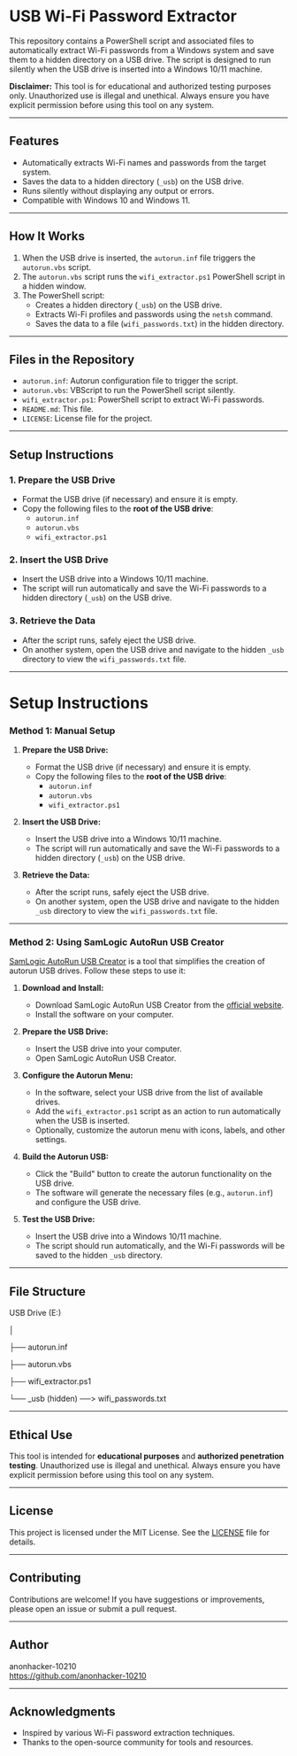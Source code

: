 # USB Wi-Fi Password Extractor

This repository contains a PowerShell script and associated files to automatically extract Wi-Fi passwords from a Windows system and save them to a hidden directory on a USB drive. The script is designed to run silently when the USB drive is inserted into a Windows 10/11 machine.

**Disclaimer:** This tool is for educational and authorized testing purposes only. Unauthorized use is illegal and unethical. Always ensure you have explicit permission before using this tool on any system.

---

## Features
- Automatically extracts Wi-Fi names and passwords from the target system.
- Saves the data to a hidden directory (`_usb`) on the USB drive.
- Runs silently without displaying any output or errors.
- Compatible with Windows 10 and Windows 11.

---

## How It Works
1. When the USB drive is inserted, the `autorun.inf` file triggers the `autorun.vbs` script.
2. The `autorun.vbs` script runs the `wifi_extractor.ps1` PowerShell script in a hidden window.
3. The PowerShell script:
   - Creates a hidden directory (`_usb`) on the USB drive.
   - Extracts Wi-Fi profiles and passwords using the `netsh` command.
   - Saves the data to a file (`wifi_passwords.txt`) in the hidden directory.

---

## Files in the Repository
- `autorun.inf`: Autorun configuration file to trigger the script.
- `autorun.vbs`: VBScript to run the PowerShell script silently.
- `wifi_extractor.ps1`: PowerShell script to extract Wi-Fi passwords.
- `README.md`: This file.
- `LICENSE`: License file for the project.

---

## Setup Instructions

### 1. Prepare the USB Drive
- Format the USB drive (if necessary) and ensure it is empty.
- Copy the following files to the **root of the USB drive**:
  - `autorun.inf`
  - `autorun.vbs`
  - `wifi_extractor.ps1`

### 2. Insert the USB Drive
- Insert the USB drive into a Windows 10/11 machine.
- The script will run automatically and save the Wi-Fi passwords to a hidden directory (`_usb`) on the USB drive.

### 3. Retrieve the Data
- After the script runs, safely eject the USB drive.
- On another system, open the USB drive and navigate to the hidden `_usb` directory to view the `wifi_passwords.txt` file.
---

# Setup Instructions

### Method 1: Manual Setup
1. **Prepare the USB Drive:**
   - Format the USB drive (if necessary) and ensure it is empty.
   - Copy the following files to the **root of the USB drive**:
     - `autorun.inf`
     - `autorun.vbs`
     - `wifi_extractor.ps1`

2. **Insert the USB Drive:**
   - Insert the USB drive into a Windows 10/11 machine.
   - The script will run automatically and save the Wi-Fi passwords to a hidden directory (`_usb`) on the USB drive.

3. **Retrieve the Data:**
   - After the script runs, safely eject the USB drive.
   - On another system, open the USB drive and navigate to the hidden `_usb` directory to view the `wifi_passwords.txt` file.

---

### Method 2: Using SamLogic AutoRun USB Creator
[SamLogic AutoRun USB Creator](https://www.samlogic.net/usb-autorun-creator/usb-autorun-creator.htm) is a tool that simplifies the creation of autorun USB drives. Follow these steps to use it:

1. **Download and Install:**
   - Download SamLogic AutoRun USB Creator from the [official website](https://www.samlogic.net/demos/demos.htm).
   - Install the software on your computer.

2. **Prepare the USB Drive:**
   - Insert the USB drive into your computer.
   - Open SamLogic AutoRun USB Creator.

3. **Configure the Autorun Menu:**
   - In the software, select your USB drive from the list of available drives.
   - Add the `wifi_extractor.ps1` script as an action to run automatically when the USB is inserted.
   - Optionally, customize the autorun menu with icons, labels, and other settings.

4. **Build the Autorun USB:**
   - Click the "Build" button to create the autorun functionality on the USB drive.
   - The software will generate the necessary files (e.g., `autorun.inf`) and configure the USB drive.

5. **Test the USB Drive:**
   - Insert the USB drive into a Windows 10/11 machine.
   - The script should run automatically, and the Wi-Fi passwords will be saved to the hidden `_usb` directory.

---


## File Structure

USB Drive (E:)

│

├── autorun.inf

├── autorun.vbs

├── wifi_extractor.ps1

└── _usb (hidden) ──> wifi_passwords.txt

---

## Ethical Use
This tool is intended for **educational purposes** and **authorized penetration testing**. Unauthorized use is illegal and unethical. Always ensure you have explicit permission before using this tool on any system.

---

## License
This project is licensed under the MIT License. See the [LICENSE](LICENSE) file for details.

---

## Contributing
Contributions are welcome! If you have suggestions or improvements, please open an issue or submit a pull request.

---

## Author
anonhacker-10210  
https://github.com/anonhacker-10210 

---

## Acknowledgments
- Inspired by various Wi-Fi password extraction techniques.
- Thanks to the open-source community for tools and resources.
